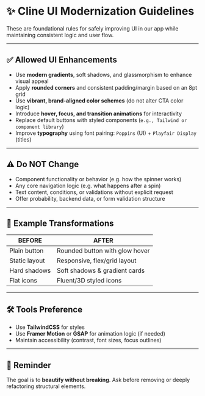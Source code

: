 # ✨ Cline UI Modernization Guidelines

These are foundational rules for safely improving UI in our app while maintaining consistent logic and user flow.

---

## ✅ Allowed UI Enhancements

- Use **modern gradients**, soft shadows, and glassmorphism to enhance visual appeal
- Apply **rounded corners** and consistent padding/margin based on an 8pt grid
- Use **vibrant, brand-aligned color schemes** (do not alter CTA color logic)
- Introduce **hover, focus, and transition animations** for interactivity
- Replace default buttons with styled components (`e.g., Tailwind or component library`)
- Improve **typography** using font pairing: `Poppins` (UI) + `Playfair Display` (titles)

---

## ⚠️ Do NOT Change

- Component functionality or behavior (e.g. how the spinner works)
- Any core navigation logic (e.g. what happens after a spin)
- Text content, conditions, or validations without explicit request
- Offer probability, backend data, or form validation structure

---

## 🔁 Example Transformations

| BEFORE         | AFTER                           |
|----------------|----------------------------------|
| Plain button   | Rounded button with glow hover  |
| Static layout  | Responsive, flex/grid layout    |
| Hard shadows   | Soft shadows & gradient cards   |
| Flat icons     | Fluent/3D styled icons          |

---

## 🛠 Tools Preference

- Use **TailwindCSS** for styles
- Use **Framer Motion** or **GSAP** for animation logic (if needed)
- Maintain accessibility (contrast, font sizes, focus outlines)

---

## 📌 Reminder

The goal is to **beautify without breaking**. Ask before removing or deeply refactoring structural elements.

